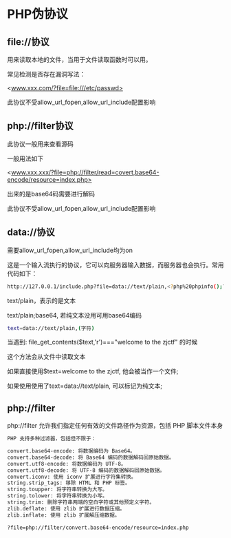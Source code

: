 # PHP伪协议

## file://协议

用来读取本地的文件，当用于文件读取函数时可以用。

常见检测是否存在漏洞写法：

<www.xxx.com/?file=file:///etc/passwd>

此协议不受allow_url_fopen,allow_url_include配置影响

## php://filter协议

此协议一般用来查看源码

一般用法如下

<www.xxx.xxx/?file=php://filter/read=covert,base64-encode/resource=index.php>

出来的是base64码需要进行解码

此协议不受allow_url_fopen,allow_url_include配置影响

## data://协议

需要allow_url_fopen,allow_url_include均为on

这是一个输入流执行的协议，它可以向服务器输入数据，而服务器也会执行。常用代码如下：

```bash
http://127.0.0.1/include.php?file=data://text/plain,<?php%20phpinfo();?>
```

text/plain，表示的是文本

text/plain;base64, 若纯文本没用可用base64编码

```bash
text=data://text/plain,(字符)
```

当遇到: file_get_contents($text,'r')==="welcome to the zjctf" 的时候

这个方法会从文件中读取文本

如果直接使用$text=welcome to the zjctf, 他会被当作一个文件;

如果使用使用了text=data://text/plain, 可以标记为纯文本;

## php://filter

php://filter 允许我们指定任何有效的文件路径作为资源，包括 PHP 脚本文件本身

```md
PHP 支持多种过滤器，包括但不限于：

convert.base64-encode: 将数据编码为 Base64。
convert.base64-decode: 将 Base64 编码的数据解码回原始数据。
convert.utf8-encode: 将数据编码为 UTF-8。
convert.utf8-decode: 将 UTF-8 编码的数据解码回原始数据。
convert.iconv: 使用 iconv 扩展进行字符集转换。
string.strip_tags: 移除 HTML 和 PHP 标签。
string.toupper: 将字符串转换为大写。
string.tolower: 将字符串转换为小写。
string.trim: 删除字符串两端的空白字符或其他预定义字符。
zlib.deflate: 使用 zlib 扩展进行数据压缩。
zlib.inflate: 使用 zlib 扩展解压缩数据。
```

```bash
?file=php://filter/convert.base64-encode/resource=index.php
```
